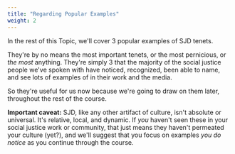 ```yaml
---
title: "Regarding Popular Examples"
weight: 2
---
```


In the rest of this Topic, we'll cover 3 popular examples of SJD tenets.

They're by no means the most important tenets, or the most pernicious, or _the most_ anything. They're simply 3 that the majority of the social justice people we've spoken with have noticed, recognized, been able to name, and see lots of examples of in their work and the media.

So they're useful for us now because we're going to draw on them later, throughout the rest of the course.

**Important caveat:** SJD, like any other artifact of culture, isn't absolute or universal. It's relative, local, and dynamic. If _you_ haven't seen these in your social justice work or community, that just means they haven't permeated your culture (yet?), and we'll suggest that you focus on examples _you do notice_ as you continue through the course.
